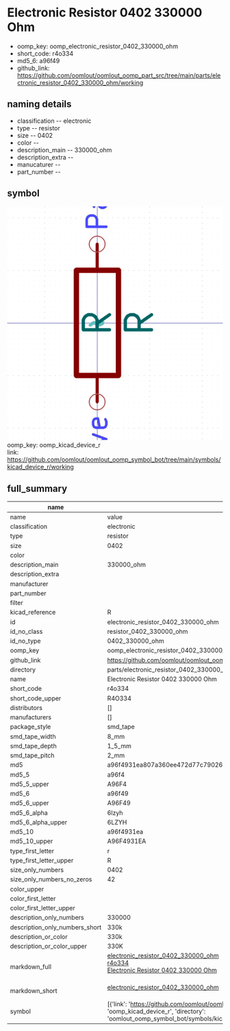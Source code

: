 # Electronic Resistor 0402 330000 Ohm

  
* oomp_key: oomp_electronic_resistor_0402_330000_ohm 
* short_code: r4o334
* md5_6: a96f49  
* github_link: https://github.com/oomlout/oomlout_oomp_part_src/tree/main/parts/electronic_resistor_0402_330000_ohm/working  
## naming details
* classification -- electronic
* type -- resistor
* size -- 0402
* color -- 
* description_main -- 330000_ohm
* description_extra -- 
* manucaturer -- 
* part_number -- 



## symbol

![](symbol/0/working/working_600.png)  
oomp_key: oomp_kicad_device_r  
link: https://github.com/oomlout/oomlout_oomp_symbol_bot/tree/main/symbols/kicad_device_r/working  


## full_summary
| name | value | 
| --- | --- | 
| name | value | 
| classification | electronic | 
| type | resistor | 
| size | 0402 | 
| color |  | 
| description_main | 330000_ohm | 
| description_extra |  | 
| manufacturer |  | 
| part_number |  | 
| filter |  | 
| kicad_reference | R | 
| id | electronic_resistor_0402_330000_ohm | 
| id_no_class | resistor_0402_330000_ohm | 
| id_no_type | 0402_330000_ohm | 
| oomp_key | oomp_electronic_resistor_0402_330000_ohm | 
| github_link | https://github.com/oomlout/oomlout_oomp_part_src/tree/main/parts/electronic_resistor_0402_330000_ohm/working | 
| directory | parts/electronic_resistor_0402_330000_ohm | 
| name | Electronic Resistor 0402 330000 Ohm | 
| short_code | r4o334 | 
| short_code_upper | R4O334 | 
| distributors | [] | 
| manufacturers | [] | 
| package_style | smd_tape | 
| smd_tape_width | 8_mm | 
| smd_tape_depth | 1_5_mm | 
| smd_tape_pitch | 2_mm | 
| md5 | a96f4931ea807a360ee472d77c790260 | 
| md5_5 | a96f4 | 
| md5_5_upper | A96F4 | 
| md5_6 | a96f49 | 
| md5_6_upper | A96F49 | 
| md5_6_alpha | 6lzyh | 
| md5_6_alpha_upper | 6LZYH | 
| md5_10 | a96f4931ea | 
| md5_10_upper | A96F4931EA | 
| type_first_letter | r | 
| type_first_letter_upper | R | 
| size_only_numbers | 0402 | 
| size_only_numbers_no_zeros | 42 | 
| color_upper |  | 
| color_first_letter |  | 
| color_first_letter_upper |  | 
| description_only_numbers | 330000 | 
| description_only_numbers_short | 330k | 
| description_or_color | 330k | 
| description_or_color_upper | 330K | 
| markdown_full | [electronic_resistor_0402_330000_ohm](https://github.com/oomlout/oomlout_oomp_part_src/tree/main/parts/electronic_resistor_0402_330000_ohm/working)<br>[r4o334](https://github.com/oomlout/oomlout_oomp_part_src/tree/main/parts/electronic_resistor_0402_330000_ohm/working)<br>[Electronic Resistor 0402 330000 Ohm](https://github.com/oomlout/oomlout_oomp_part_src/tree/main/parts/electronic_resistor_0402_330000_ohm/working)<br><br> | 
| markdown_short | [electronic_resistor_0402_330000_ohm](https://github.com/oomlout/oomlout_oomp_part_src/tree/main/parts/electronic_resistor_0402_330000_ohm/working)<br><br> | 
| symbol | [{'link': 'https://github.com/oomlout/oomlout_oomp_symbol_bot/tree/main/symbols/kicad_device_r', 'oomp_key': 'oomp_kicad_device_r', 'directory': 'oomlout_oomp_symbol_bot/symbols/kicad_device_r//working/working.kicad_sym'}] | 

